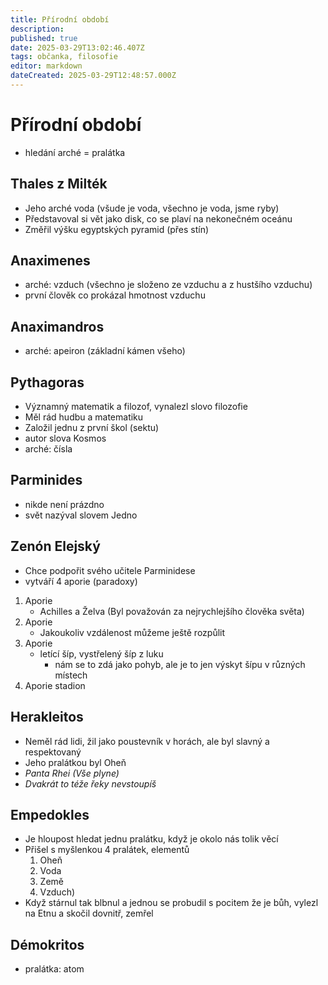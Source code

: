 ```yaml
---
title: Přírodní období
description: 
published: true
date: 2025-03-29T13:02:46.407Z
tags: občanka, filosofie
editor: markdown
dateCreated: 2025-03-29T12:48:57.000Z
---
```


# Přírodní období
- hledání arché = pralátka

## Thales z Milték
- Jeho arché voda (všude je voda, všechno je voda, jsme ryby)
- Představoval si vět jako disk, co se plaví na nekonečném oceánu
- Změřil výšku egyptských pyramid (přes stín)

## Anaximenes
- arché: vzduch (všechno je složeno ze vzduchu a z hustšího vzduchu)
- první člověk co prokázal hmotnost vzduchu

## Anaximandros
- arché: apeiron (základní kámen všeho)

## Pythagoras
- Významný matematik a filozof, vynalezl slovo filozofie
- Měl rád hudbu a matematiku
- Založil jednu z první škol (sektu)
- autor slova Kosmos
- arché: čísla

## Parminides
- nikde není prázdno
- svět nazýval slovem Jedno

## Zenón Elejský
- Chce podpořit svého učitele Parminidese
- vytváří 4 aporie (paradoxy)
1. Aporie
	- Achilles a Želva (Byl považován za nejrychlejšího člověka světa)
2. Aporie
	- Jakoukoliv vzdálenost můžeme ještě rozpůlit
3. Aporie
	- letící šíp, vystřelený šíp z luku
		- nám se to zdá jako pohyb, ale je to jen výskyt šípu v různých místech
4. Aporie stadion

## Herakleitos
- Neměl rád lidi, žil jako poustevník v horách, ale byl slavný a respektovaný
- Jeho pralátkou byl Oheň
- *Panta Rhei (Vše plyne)*
- *Dvakrát to téže řeky nevstoupíš*

## Empedokles
- Je hloupost hledat jednu pralátku, když je okolo nás tolik věcí
- Přišel s myšlenkou 4 pralátek, elementů
	1. Oheň
	2. Voda
	3. Země
	4. Vzduch)
- Když stárnul tak blbnul a jednou se probudil s pocitem že je bůh, vylezl na Etnu a skočil dovnitř, zemřel

## Démokritos
- pralátka: atom